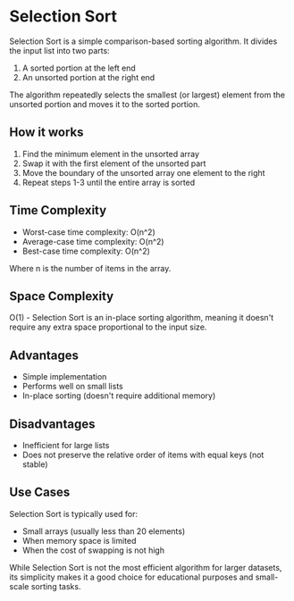 # Selection Sort

Selection Sort is a simple comparison-based sorting algorithm. It divides the input list into two parts:

1. A sorted portion at the left end
2. An unsorted portion at the right end

The algorithm repeatedly selects the smallest (or largest) element from the unsorted portion and moves it to the sorted portion.

## How it works

1. Find the minimum element in the unsorted array
2. Swap it with the first element of the unsorted part
3. Move the boundary of the unsorted array one element to the right
4. Repeat steps 1-3 until the entire array is sorted

## Time Complexity

- Worst-case time complexity: O(n^2)
- Average-case time complexity: O(n^2)
- Best-case time complexity: O(n^2)

Where n is the number of items in the array.

## Space Complexity

O(1) - Selection Sort is an in-place sorting algorithm, meaning it doesn't require any extra space proportional to the input size.

## Advantages

- Simple implementation
- Performs well on small lists
- In-place sorting (doesn't require additional memory)

## Disadvantages

- Inefficient for large lists
- Does not preserve the relative order of items with equal keys (not stable)

## Use Cases

Selection Sort is typically used for:

- Small arrays (usually less than 20 elements)
- When memory space is limited
- When the cost of swapping is not high

While Selection Sort is not the most efficient algorithm for larger datasets, its simplicity makes it a good choice for educational purposes and small-scale sorting tasks.